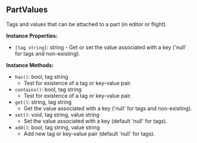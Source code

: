 ## PartValues

Tags and values that can be attached to a part (in editor or flight).


**Instance Properties:**
- `[tag string]`: string - Get or set the value associated with a key ('null' for tags and non-existing).

**Instance Methods:**
- `has()`: bool, tag string
  - Test for existence of a tag or key-value pair.
- `contains()`: bool, tag string
  - Test for existence of a tag or key-value pair.
- `get()`: string, tag string
  - Get the value associated with a key ('null' for tags and non-existing).
- `set()`: void, tag string, value string
  - Set the value associated with a key (default 'null' for tags).
- `add()`: bool, tag string, value string
  - Add new tag or key-value pair (default 'null' for tags).
